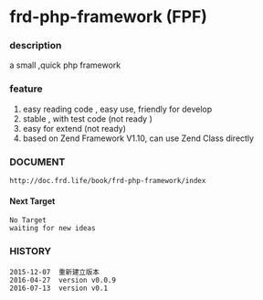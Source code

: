 # frd-php-framework (FPF)

### description

  a small ,quick php framework

### feature
1. easy reading code , easy use, friendly for develop
1. stable , with test code (not ready )
1. easy for extend (not ready)
1. based on Zend Framework V1.10, can use Zend Class directly


### DOCUMENT
    http://doc.frd.life/book/frd-php-framework/index

#### Next Target

    No Target
    waiting for new ideas

### HISTORY
    2015-12-07  重新建立版本 
    2016-04-27  version v0.0.9
    2016-07-13  version v0.1
